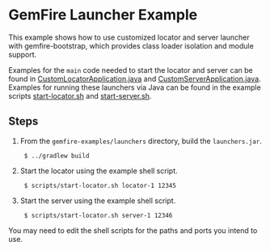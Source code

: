 <!--
  ~ Copyright 2024 Broadcom. All rights reserved.
  ~ SPDX-License-Identifier: Apache-2.0
  -->

# GemFire Launcher Example

This example shows how to use customized locator and server launcher with gemfire-bootstrap, which
provides class loader isolation and module support.

Examples for the `main` code needed to start the locator and server can be found in
[CustomLocatorApplication.java](src/main/java/com/vmware/gemfire/examples/launchers/CustomLocatorApplication.java)
and
[CustomServerApplication.java](src/main/java/com/vmware/gemfire/examples/launchers/CustomServerApplication.java).
Examples for running these launchers via Java can be found in the example scripts 
[start-locator.sh](scripts/start-locator.sh) and [start-server.sh](scripts/start-server.sh).

## Steps

1. From the `gemfire-examples/launchers` directory, build the `launchers.jar`.

        $ ../gradlew build

2. Start the locator using the example shell script. 

        $ scripts/start-locator.sh locator-1 12345

3. Start the server using the example shell script.

        $ scripts/start-locator.sh server-1 12346

You may need to edit the shell scripts for the paths and ports you intend to use.
